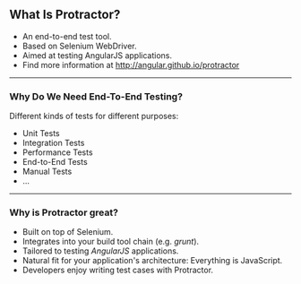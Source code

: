 ##  What Is Protractor?

* An end-to-end test tool.
* Based on Selenium WebDriver.
* Aimed at testing AngularJS applications.
* Find more information at http://angular.github.io/protractor

---

### Why Do We Need End-To-End Testing?

Different kinds of tests for different purposes:

* Unit Tests
* Integration Tests
* Performance Tests
* End-to-End Tests
* Manual Tests
* ...

---

### Why is Protractor great?

* Built on top of Selenium.
* Integrates into your build tool chain (e.g. *grunt*).
* Tailored to testing *AngularJS* applications.
* Natural fit for your application's architecture: Everything is JavaScript.
* Developers enjoy writing test cases with Protractor.
